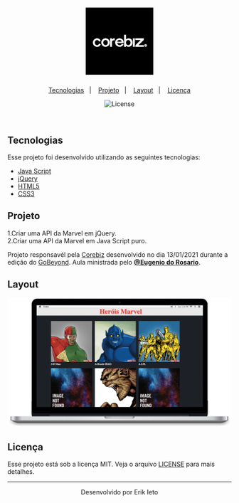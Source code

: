 <h1 align="center">
    <img alt="GoBeyond-Corebiz" title="Corebiz" src="github/corebiz.png" width="30%" />
</h1>

<p align="center">
  <a href="#-tecnologias">Tecnologias</a>&nbsp;&nbsp;&nbsp;|&nbsp;&nbsp;&nbsp;
  <a href="#-projeto">Projeto</a>&nbsp;&nbsp;&nbsp;|&nbsp;&nbsp;&nbsp;
  <a href="#-layout">Layout</a>&nbsp;&nbsp;&nbsp;|&nbsp;&nbsp;&nbsp;
  <a href="#memo-licença">Licença</a>
</p>

<p align="center">
  <img  src="https://img.shields.io/static/v1?label=license&message=MIT&color=8257E6&labelColor=121214" alt="License">
 
</p>

<br>

##  Tecnologias

Esse projeto foi desenvolvido utilizando as seguintes tecnologias:

- [Java Script](https://www.javascript.com)
- [jQuery](https://jquery.com)
- [HTML5](https://www.w3schools.com/html/)
- [CSS3](https://www.w3schools.com/css/)


##  Projeto

1.Criar uma API da Marvel em jQuery. <br>
2.Criar uma API da Marvel em Java Script puro.

Projeto responsavél pela <a href="https://www.corebiz.ag/en/" target="_blank">Corebiz</a> desenvolvido no dia 13/01/2021 durante a edição do <a href="https://conteudo.corebiz.ag/gobeyond" target="_blank">GoBeyond</a>.
Aula ministrada pelo **[@Eugenio do Rosario](https://github.com/MrRosario)**.

 
##  Layout

<a name="idmarvel"></a>
![marvel](./github/desktop.png) 




##   Licença

Esse projeto está sob a licença MIT. Veja o arquivo [LICENSE](LICENSE.md) para mais detalhes.

---

<p align="center">Desenvolvido por Erik Ieto</p>
